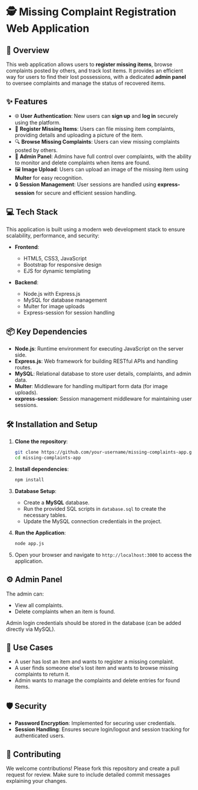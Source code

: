 # 🕵️ Missing Complaint Registration Web Application

## 📖 Overview
This web application allows users to **register missing items**, browse complaints posted by others, and track lost items. It provides an efficient way for users to find their lost possessions, with a dedicated **admin panel** to oversee complaints and manage the status of recovered items.

## ✨ Features
- 🌐 **User Authentication**: New users can **sign up** and **log in** securely using the platform.
- 📄 **Register Missing Items**: Users can file missing item complaints, providing details and uploading a picture of the item.
- 🔍 **Browse Missing Complaints**: Users can view missing complaints posted by others.
- 🔧 **Admin Panel**: Admins have full control over complaints, with the ability to monitor and delete complaints when items are found.
- 🖼️ **Image Upload**: Users can upload an image of the missing item using **Multer** for easy recognition.
- 🔒 **Session Management**: User sessions are handled using **express-session** for secure and efficient session handling.

## 💻 Tech Stack
This application is built using a modern web development stack to ensure scalability, performance, and security:

- **Frontend**:
  - HTML5, CSS3, JavaScript
  - Bootstrap for responsive design
  - EJS for dynamic templating

- **Backend**:
  - Node.js with Express.js
  - MySQL for database management
  - Multer for image uploads
  - Express-session for session handling

## 📦 Key Dependencies
- **Node.js**: Runtime environment for executing JavaScript on the server side.
- **Express.js**: Web framework for building RESTful APIs and handling routes.
- **MySQL**: Relational database to store user details, complaints, and admin data.
- **Multer**: Middleware for handling multipart form data (for image uploads).
- **express-session**: Session management middleware for maintaining user sessions.

## 🛠️ Installation and Setup

1. **Clone the repository**:
   ```bash
   git clone https://github.com/your-username/missing-complaints-app.git
   cd missing-complaints-app
   ```

2. **Install dependencies**:
   ```bash
   npm install
   ```

3. **Database Setup**:
   - Create a **MySQL** database.
   - Run the provided SQL scripts in `database.sql` to create the necessary tables.
   - Update the MySQL connection credentials in the project.

4. **Run the Application**:
   ```bash
   node app.js
   ```

5. Open your browser and navigate to `http://localhost:3000` to access the application.

## ⚙️ Admin Panel
The admin can:
- View all complaints.
- Delete complaints when an item is found.

Admin login credentials should be stored in the database (can be added directly via MySQL).

## 🎯 Use Cases
- A user has lost an item and wants to register a missing complaint.
- A user finds someone else's lost item and wants to browse missing complaints to return it.
- Admin wants to manage the complaints and delete entries for found items.

## 🛡️ Security
- **Password Encryption**: Implemented for securing user credentials.
- **Session Handling**: Ensures secure login/logout and session tracking for authenticated users.

## 👥 Contributing
We welcome contributions! Please fork this repository and create a pull request for review. Make sure to include detailed commit messages explaining your changes.
